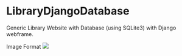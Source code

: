 # LibraryDjangoDatabase
Generic Library Website with Database (using SQLite3) with Django webframe. 

Image Format
<img src="https://covers.openlibrary.org/b/isbn/9780385533225-S.jpg" />
